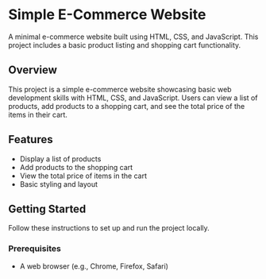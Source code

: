 # Simple E-Commerce Website

A minimal e-commerce website built using HTML, CSS, and JavaScript. This project includes a basic product listing and shopping cart functionality.

## Overview

This project is a simple e-commerce website showcasing basic web development skills with HTML, CSS, and JavaScript. Users can view a list of products, add products to a shopping cart, and see the total price of the items in their cart.

## Features

- Display a list of products
- Add products to the shopping cart
- View the total price of items in the cart
- Basic styling and layout

## Getting Started

Follow these instructions to set up and run the project locally.

### Prerequisites

- A web browser (e.g., Chrome, Firefox, Safari)

